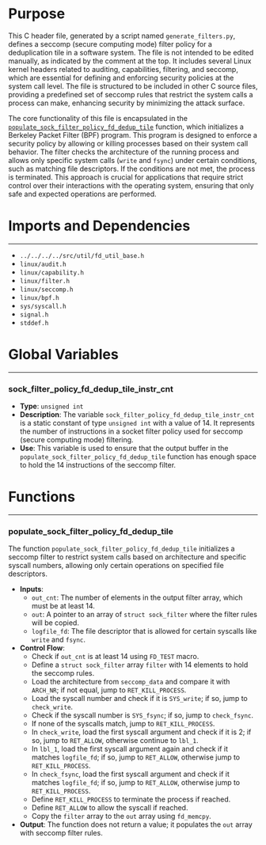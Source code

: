 # Purpose
This C header file, generated by a script named `generate_filters.py`, defines a seccomp (secure computing mode) filter policy for a deduplication tile in a software system. The file is not intended to be edited manually, as indicated by the comment at the top. It includes several Linux kernel headers related to auditing, capabilities, filtering, and seccomp, which are essential for defining and enforcing security policies at the system call level. The file is structured to be included in other C source files, providing a predefined set of seccomp rules that restrict the system calls a process can make, enhancing security by minimizing the attack surface.

The core functionality of this file is encapsulated in the [`populate_sock_filter_policy_fd_dedup_tile`](#populate_sock_filter_policy_fd_dedup_tile) function, which initializes a Berkeley Packet Filter (BPF) program. This program is designed to enforce a security policy by allowing or killing processes based on their system call behavior. The filter checks the architecture of the running process and allows only specific system calls (`write` and `fsync`) under certain conditions, such as matching file descriptors. If the conditions are not met, the process is terminated. This approach is crucial for applications that require strict control over their interactions with the operating system, ensuring that only safe and expected operations are performed.
# Imports and Dependencies

---
- `../../../../src/util/fd_util_base.h`
- `linux/audit.h`
- `linux/capability.h`
- `linux/filter.h`
- `linux/seccomp.h`
- `linux/bpf.h`
- `sys/syscall.h`
- `signal.h`
- `stddef.h`


# Global Variables

---
### sock\_filter\_policy\_fd\_dedup\_tile\_instr\_cnt
- **Type**: `unsigned int`
- **Description**: The variable `sock_filter_policy_fd_dedup_tile_instr_cnt` is a static constant of type `unsigned int` with a value of 14. It represents the number of instructions in a socket filter policy used for seccomp (secure computing mode) filtering.
- **Use**: This variable is used to ensure that the output buffer in the `populate_sock_filter_policy_fd_dedup_tile` function has enough space to hold the 14 instructions of the seccomp filter.


# Functions

---
### populate\_sock\_filter\_policy\_fd\_dedup\_tile<!-- {{#callable:populate_sock_filter_policy_fd_dedup_tile}} -->
The function `populate_sock_filter_policy_fd_dedup_tile` initializes a seccomp filter to restrict system calls based on architecture and specific syscall numbers, allowing only certain operations on specified file descriptors.
- **Inputs**:
    - `out_cnt`: The number of elements in the output filter array, which must be at least 14.
    - `out`: A pointer to an array of `struct sock_filter` where the filter rules will be copied.
    - `logfile_fd`: The file descriptor that is allowed for certain syscalls like `write` and `fsync`.
- **Control Flow**:
    - Check if `out_cnt` is at least 14 using `FD_TEST` macro.
    - Define a `struct sock_filter` array `filter` with 14 elements to hold the seccomp rules.
    - Load the architecture from `seccomp_data` and compare it with `ARCH_NR`; if not equal, jump to `RET_KILL_PROCESS`.
    - Load the syscall number and check if it is `SYS_write`; if so, jump to `check_write`.
    - Check if the syscall number is `SYS_fsync`; if so, jump to `check_fsync`.
    - If none of the syscalls match, jump to `RET_KILL_PROCESS`.
    - In `check_write`, load the first syscall argument and check if it is 2; if so, jump to `RET_ALLOW`, otherwise continue to `lbl_1`.
    - In `lbl_1`, load the first syscall argument again and check if it matches `logfile_fd`; if so, jump to `RET_ALLOW`, otherwise jump to `RET_KILL_PROCESS`.
    - In `check_fsync`, load the first syscall argument and check if it matches `logfile_fd`; if so, jump to `RET_ALLOW`, otherwise jump to `RET_KILL_PROCESS`.
    - Define `RET_KILL_PROCESS` to terminate the process if reached.
    - Define `RET_ALLOW` to allow the syscall if reached.
    - Copy the `filter` array to the `out` array using `fd_memcpy`.
- **Output**: The function does not return a value; it populates the `out` array with seccomp filter rules.


